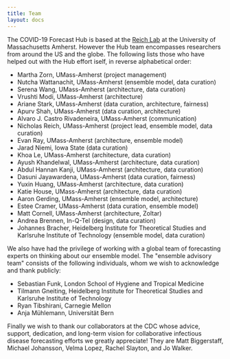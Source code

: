 ```yaml
---
title: Team
layout: docs
---
```


The COVID-19 Forecast Hub is based at the <a href="https://reichlab.io/" target="_blank">Reich Lab</a> at the University of Massachusetts Amherst. However the Hub team encompasses researchers from around the US and the globe. The following lists those who have helped out with the Hub effort iself, in reverse alphabetical order: 

 - Martha Zorn, UMass-Amherst (project management)
 - Nutcha Wattanachit, UMass-Amherst (ensemble model, data curation)
 - Serena Wang, UMass-Amherst (architecture, data curation)
 - Vrushti Modi, UMass-Amherst (architecture)
 - Ariane Stark, UMass-Amherst (data curation, architecture, fairness)
 - Apurv Shah, UMass-Amherst (data curation, architecture)
 - Alvaro J. Castro Rivadeneira, UMass-Amherst (communication)
 - Nicholas Reich, UMass-Amherst (project lead, ensemble model, data curation)
 - Evan Ray, UMass-Amherst (architecture, ensemble model)
 - Jarad Niemi, Iowa State (data curation)
 - Khoa Le, UMass-Amherst (architecture, data curation)
 - Ayush Khandelwal, UMass-Amherst (architecture, data curation)
 - Abdul Hannan Kanji, UMass-Amherst (architecture, data curation)
 - Dasuni Jayawardena, UMass-Amherst (data curation, fairness)
 - Yuxin Huang, UMass-Amherst (architecture, data curation)
 - Katie House, UMass-Amherst (architecture, data curation)
 - Aaron Gerding, UMass-Amherst (ensemble model, architecture)
 - Estee Cramer, UMass-Amherst (data curation, ensemble model)
 - Matt Cornell, UMass-Amherst (architecture, Zoltar)
 - Andrea Brennen, In-Q-Tel (design, data curation)
 - Johannes Bracher, Heidelberg Institute for Theoretical Studies and Karlsruhe Institute of Technology (ensemble model, data curation)
 
 We also have had the privilege of working with a global team of forecasting experts on thinking about our ensemble model. The "ensemble advisory team" consists of the following individuals, whom we wish to acknowledge and thank publicly:
 
  - Sebastian Funk, London School of Hygiene and Tropical Medicine
  - Tilmann Gneiting, Heidelberg Institute for Theoretical Studies and Karlsruhe Institute of Technology
  - Ryan Tibshirani, Carnegie Mellon
  - Anja Mühlemann, Universität Bern
  
Finally we wish to thank our collaborators at the CDC whose advice, support, dedication, and long-term vision for collaborative infectious disease forecasting efforts we greatly appreciate! They are Matt Biggerstaff, Michael Johansson, Velma Lopez, Rachel Slayton, and Jo Walker.

